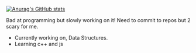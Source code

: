 [![Anurag's GitHub stats](https://github-readme-stats.vercel.app/api?username=Core310)](https://github.com/anuraghazra/github-readme-stats)

Bad at programming but slowly working on it! Need to commit to repos but 2 scary for me. 

- Currently working on, Data Structures. 
- Learning c++ and js
<!--
**Core310/Core310** is a ✨ _special_ ✨ repository because its `README.md` (this file) appears on your GitHub profile.

Here are some ideas to get you started:

- 🔭 I’m currently working on ...
- 🌱 I’m currently learning ...
- 👯 I’m looking to collaborate on ...
- 🤔 I’m looking for help with ...
- 💬 Ask me about ...
- 📫 How to reach me: ...
- 😄 Pronouns: ...
- ⚡ Fun fact: ...
-->
